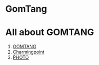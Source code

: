 # GomTang
<!doctype html>
<html>
<head>
  <title>GomTang</title>
  <meta charset="utf-8">
</head>
<body>
  <h1>All about GOMTANG</h1>
  <ol>
    <li><a href="1.GOMTANG.html">GOMTANG</a></li>
    <li><a href="2.charmingpoint.html">Charmingpoint</a></li>
    <li><a href="3.photo.html">PHOTO</a></li>
  </ol>
</body>
</html>
